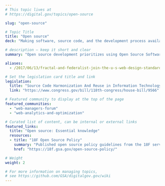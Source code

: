 ```yaml
---
# This topic lives at
# https://digital.gov/topics/open-source

slug: "open-source"

# Topic Title
title: "Open source"
deck: "Making software, source code, and the development process available to the public"

# description — keep it short and clear
summary: "Open source development prioritizes using Open Source Software to make source code available for public use. Open Source Software encourages federal government teams to share technical knowledge and encourages a collaborative approach to the review and reuse of source code."

aliases:
  - /2017/06/13/fractal-and-federalist-join-the-u-s-web-design-standards/

# Set the legislation card title and link
legislation:
  title: "Source Code Harmonization And Reuse in Information Technology Act"
  link: "https://www.congress.gov/bill/118th-congress/house-bill/9566"

# Featured community to display at the top of the page
featured_communities:
  - "web-managers-forum"
  - "web-analytics-and-optimization"

# Curated list of content, can be internal or external links
featured_links:
  title: "Open source: Essential knowledge"
  resources:
  - title: "18F Open Source Policy"
    summary: "Published open source policy guidelines from the 18F service delivery team."
    href: "https://18f.gsa.gov/open-source-policy/"

# Weight
weight: 2

# For more information on managing topics,
# see https://github.com/GSA/digitalgov.gov/wiki
---
```

